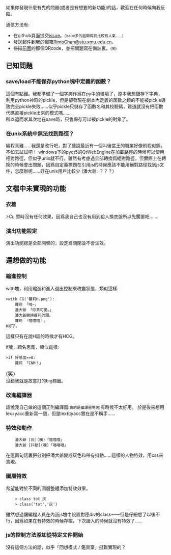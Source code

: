 如果你發現什麼有鬼的問題(或者是有想要的新功能)的話，歡迎在任何時候向我反饋。   

通信方法有:

+ 在github頁面提交[issue](https://github.com/RimoChan/Librian/issues)。<small>(issue多的話顯得我比較有人氣……)</small>
+ 發送郵件到我的郵箱[RimoChan@stu.xmu.edu.cn](mailto:RimoChan@stu.xmu.edu.cn)。
+ 掃描[前面](../../主頁/#_5)的那個QRcode，並把問題寫在備註裏。<small>(笑)</small>

## 已知問題

### save/load不能保存python塊中定義的函數？

這個有點難。我都準備了一個字典作爲在py中的環境了，原本我想儲存下字典，利用python神奇的pickle，但是卻發現在劇本內定義的函數之類的不能被pickle導致完全pickle失敗……似乎pickle只儲存了函數名和其校驗碼，難道就沒有把函數代碼直接pickle出來的模式嗎……   
所以退而求其次地在save時，只會保存可以被pickle的對象了。

### 在unix系統中無法找到路徑？

編程真難……我還是改行吧，對了聽說最近有一個叫後宮王的職業好像前程似錦，不如去試試吧！
windows下的pyqt5的QtWebEngine在加載路徑的時候可以使用相對路徑，但似乎unix就不行。雖然有考慮過全部轉換爲絕對路徑，但實際上在轉換的時候會出問題，因爲自定義標題在引用js的時候應該不能用絕對路徑找到js文件，怎麼辦呢……好在unix用戶比較少 (潘大爺: ？？？)

## 文檔中未實現的功能

### 衣着
*>CL* 暫時沒有任何效果，因爲我自己也沒有用到給人換衣服所以先擱置吧……

### 演出功能設定
演出功能總是全部開啓的，設定爲關閉並不會生效。

## 還想做的功能

### 縮進控制
with塊，利用縮進和進入退出控制來改變狀態，類似這樣: 

    >with CG('蘿莉H.png'):
        蘿莉 「呣~」
        潘大爺 「你真可愛。」
        潘大爺撫摸蘿莉的頭。
        蘿莉 「喵喵喵！」
    H好了。

這樣只有在說H話的時候才有HCG。

if塊，顧名思義，類似這樣: 
    
    >if 好感度==0:
        蘿莉 「CNM！」

<big>(笑)</big>   
沒錯我就是故意打的big標籤。

### 改進編譯器
話說我自己做的這個正則編譯器<small>(真的是編譯器嗎笑)</small>有時候不太好用。
於是後來想用lex+yacc重新寫一個，但是lex和yacc實在是不稱手……

### 特效和動作
```
    潘大爺 [灰](嘆)「喵喵喵」
    潘大爺 [抖動](嘆)「喵喵喵」
```
在這兩句話裏把分別把潘大爺變成灰色和帶有抖動……這樣的人物特效，用css來實現。

### 圖層特效
希望能對於不同的圖層整體添加特效效果。
```
    > class tot 灰
    > class('tot','灰')
```
雖然想過讓編程人員在內嵌js塊中設置對應div的class——但是仔細想了以後不行，因爲如果在有特效的時候存檔，下次讀入的時候就沒有特效了……

### js的控制方法添加從特定文件開始
沒有這個方法的話，似乎「回想模式 / 鑑賞室」挺難實現的？
